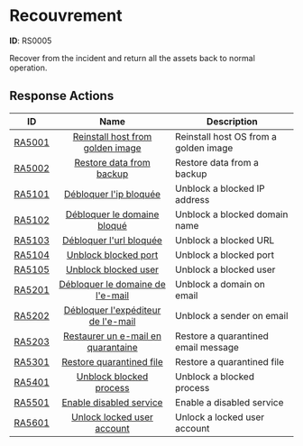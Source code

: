 # Recouvrement 

**ID**: RS0005

Recover from the incident and return all the assets back to normal operation.
## Response Actions

| ID    | Name     | Description |
|:-----:|:--------:|-------------|
| [RA5001](../Response_Actions/RA_5001_reinstall_host_from_golden_image.md) | [Reinstall host from golden image](../Response_Actions/RA_5001_reinstall_host_from_golden_image.md) | Reinstall host OS from a golden image |
| [RA5002](../Response_Actions/RA_5002_restore_data_from_backup.md) | [Restore data from backup](../Response_Actions/RA_5002_restore_data_from_backup.md) | Restore data from a backup |
| [RA5101](../Response_Actions/RA_5101_unblock_blocked_ip.md) | [Débloquer l'ip bloquée](../Response_Actions/RA_5101_unblock_blocked_ip.md) | Unblock a blocked IP address |
| [RA5102](../Response_Actions/RA_5102_unblock_blocked_domain.md) | [Débloquer le domaine bloqué](../Response_Actions/RA_5102_unblock_blocked_domain.md) | Unblock a blocked domain name |
| [RA5103](../Response_Actions/RA_5103_unblock_blocked_url.md) | [Débloquer l'url bloquée](../Response_Actions/RA_5103_unblock_blocked_url.md) | Unblock a blocked URL |
| [RA5104](../Response_Actions/RA_5104_unblock_blocked_port.md) | [Unblock blocked port](../Response_Actions/RA_5104_unblock_blocked_port.md) | Unblock a blocked port |
| [RA5105](../Response_Actions/RA_5105_unblock_blocked_user.md) | [Unblock blocked user](../Response_Actions/RA_5105_unblock_blocked_user.md) | Unblock a blocked user |
| [RA5201](../Response_Actions/RA_5201_unblock_domain_on_email.md) | [Débloquer le domaine de l'e-mail](../Response_Actions/RA_5201_unblock_domain_on_email.md) | Unblock a domain on email |
| [RA5202](../Response_Actions/RA_5202_unblock_sender_on_email.md) | [Débloquer l'expéditeur de l'e-mail](../Response_Actions/RA_5202_unblock_sender_on_email.md) | Unblock a sender on email |
| [RA5203](../Response_Actions/RA_5203_restore_quarantined_email_message.md) | [Restaurer un e-mail en quarantaine](../Response_Actions/RA_5203_restore_quarantined_email_message.md) | Restore a quarantined email message |
| [RA5301](../Response_Actions/RA_5301_restore_quarantined_file.md) | [Restore quarantined file](../Response_Actions/RA_5301_restore_quarantined_file.md) | Restore a quarantined file |
| [RA5401](../Response_Actions/RA_5401_unblock_blocked_process.md) | [Unblock blocked process](../Response_Actions/RA_5401_unblock_blocked_process.md) | Unblock a blocked process |
| [RA5501](../Response_Actions/RA_5501_enable_disabled_service.md) | [Enable disabled service](../Response_Actions/RA_5501_enable_disabled_service.md) | Enable a disabled service |
| [RA5601](../Response_Actions/RA_5601_unlock_locked_user_account.md) | [Unlock locked user account](../Response_Actions/RA_5601_unlock_locked_user_account.md) | Unlock a locked user account |